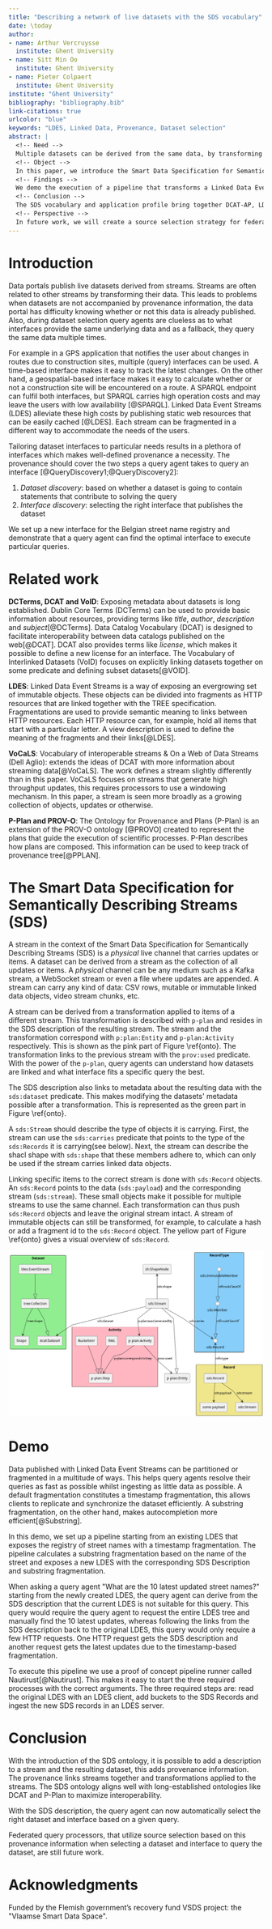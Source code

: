 ```yaml
---
title: "Describing a network of live datasets with the SDS vocabulary"
date: \today
author:
- name: Arthur Vercruysse
  institute: Ghent University
- name: Sitt Min Oo
  institute: Ghent University
- name: Pieter Colpaert
  institute: Ghent University
institute: "Ghent University"
bibliography: "bibliography.bib"
link-citations: true
urlcolor: "blue"
keywords: "LDES, Linked Data, Provenance, Dataset selection"
abstract: |
  <!-- Need -->
  Multiple datasets can be derived from the same data, by transforming the objects on the incoming data stream. We want to give query processors transparency in how these datasets are related and what they contain.
  <!-- Object -->
  In this paper, we introduce the Smart Data Specification for Semantically Describing Streams (SDS) to annotate datasets with provenance information, describing the consumed stream and the applied transformations on that stream.
  <!-- Findings -->
  We demo the execution of a pipeline that transforms a Linked Data Event Stream and publishes the data in a different structure as described in the SDS description.
  <!-- Conclusion -->
  The SDS vocabulary and application profile bring together DCAT-AP, LDES and P-Plan.
  <!-- Perspective -->
  In future work, we will create a source selection strategy for federated query processors that considers this provenance information when selecting a dataset and interface to query the dataset. 
---
```


# Introduction

Data portals publish live datasets derived from streams. Streams are often related to other streams by transforming their data. This leads to problems when datasets are not accompanied by provenance information, the data portal has difficulty knowing whether or not this data is already published. Also, during dataset selection query agents are clueless as to what interfaces provide the same underlying data and as a fallback, they query the same data multiple times. 

For example in a GPS application that notifies the user about changes in routes due to construction sites, multiple (query) interfaces can be used. 
A time-based interface makes it easy to track the latest changes. 
On the other hand, a geospatial-based interface makes it easy to calculate whether or not a construction site will be encountered on a route.
A SPARQL endpoint can fulfil both interfaces, but SPARQL carries high operation costs and may leave the users with low availability [@SPARQL].
Linked Data Event Streams (LDES) alleviate these high costs by publishing static web resources that can be easily cached [@LDES].
Each stream can be fragmented in a different way to accommodate the needs of the users. 

<!-- helps the query agent understand that the datasets contain the same data and that the geospatial interface will be more efficient for this application. -->
Tailoring dataset interfaces to particular needs results in a plethora of interfaces which makes well-defined provenance a necessity.
The provenance should cover the two steps a query agent takes to query an interface [@QueryDiscovery1;@QueryDiscovery2]:  

1. _Dataset discovery_: based on whether a dataset is going to contain statements that contribute to solving the query
2. _Interface discovery_: selecting the right interface that publishes the dataset

We set up a new interface for the Belgian street name registry and demonstrate that a query agent can find the optimal interface to execute particular queries.


# Related work

**DCTerms, DCAT and VoID**: Exposing metadata about datasets is long established. Dublin Core Terms (DCTerms) can be used to provide basic information about resources, providing terms like _title_, _author_, _description_ and _subject_[@DCTerms]. Data Catalog Vocabulary (DCAT) is designed to facilitate interoperability between data catalogs published on the web[@DCAT]. DCAT also provides terms like _license_, which makes it possible to define a new license for an interface. The Vocabulary of Interlinked Datasets (VoID) focuses on explicitly linking datasets together on some predicate and defining subset datasets[@VOID].

**LDES**: Linked Data Event Streams is a way of exposing an evergrowing set of immutable objects. These objects can be divided into fragments as HTTP resources that are linked together with the TREE specification. Fragmentations are used to provide semantic meaning to links between HTTP resources. Each HTTP resource can, for example, hold all items that start with a particular letter. A view description is used to define the meaning of the fragments and their links[@LDES].   <!-- this is a reference to LDES paper -->

**VoCaLS**: Vocabulary of interoperable streams & On a Web of Data Streams (Dell Aglio): extends the ideas of DCAT with more information about streaming data[@VoCaLS]. The work defines a stream slightly differently than in this paper. VoCaLS focuses on streams that generate high throughput updates, this requires processors to use a windowing mechanism. In this paper, a stream is seen more broadly as a growing collection of objects, updates or otherwise.

**P-Plan and PROV-O**: The Ontology for Provenance and Plans (P-Plan) is an extension of the PROV-O ontology [@PROVO] created to represent the plans that guide the execution of scientific processes. P-Plan describes how plans are composed. This information can be used to keep track of provenance tree[@PPLAN].

# The Smart Data Specification for Semantically Describing Streams (SDS)

<!--stream is een live kanaal met updates, de dataset is dan het geheel van alle updates samen-->
<!-- TODO: het einde klopt hier niet echt, video stream bytes zou eerder iets moeten zijn als video frames, of byte chunks etc ... -->
A stream in the context of the Smart Data Specification for Semantically Describing Streams (SDS) is a _physical_ live channel that carries updates or items. A dataset can be derived from a stream as the collection of all updates or items. A _physical_ channel can be any medium such as a Kafka stream, a WebSocket stream or even a file where updates are appended. A stream can carry any kind of data: CSV rows, mutable or immutable linked data objects, video stream chunks, etc.

<!--een stream kan gemaakt worden van een andere stream na een transformatie. Deze transformatie wordt omschreven in de SDS description. Zo kan je informatie vinden over de net gevonden stream (stub naar source selection in query agents)-->
A stream can be derived from a transformation applied to items of a different stream. This transformation is described with `p-plan` and resides in the SDS description of the resulting stream. The stream and the transformation correspond with `p:plan:Entity` and `p-plan:Activity` respectively. This is shown as the pink part of Figure \ref{onto}. The transformation links to the previous stream with the `prov:used` predicate.
With the power of the `p-plan`, query agents can understand how datasets are linked and what interface fits a specific query the best.

<!--sds dataset verwijst naar metadata over de dataset dat opgebouwd wordt door deze stream-->
The SDS description also links to metadata about the resulting data with the `sds:dataset` predicate. This makes modifying the datasets' metadata possible after a transformation. This is represented as the green part in Figure \ref{onto}. 

A `sds:Stream` should describe the type of objects it is carrying. First, the stream can use the `sds:carries` predicate that points to the type of the `sds:Records` it is carrying(see below). Next, the stream can describe the shacl shape with `sds:shape` that these members adhere to, which can only be used if the stream carries linked data objects. 

<!--sds Record zijn objecten dat dataset objecten verbinden aan de huidige stream. Nuttig want dan kan je met een transformatie (meta)data toevoegen aan sds Record, maar niet aan de dataset. (stub bucketization)-->
<!--   push only data structure: je kan informatie over meerdere streams op dezelfde push only data structure zetten, zoals gewoon appenden naar een file-->
Linking specific items to the correct stream is done with `sds:Record` objects. An `sds:Record` points to the data (`sds:payload`) and the corresponding stream (`sds:stream`). These small objects make it possible for multiple streams to use the same channel. Each transformation can thus push `sds:Record` objects and leave the original stream intact. A stream of immutable objects can still be transformed, for example, to calculate a hash or add a fragment id to the `sds:Record` object. The yellow part of Figure \ref{onto} gives a visual overview of `sds:Record`.


<!--  Figuurtje ofzo met de ontology -->
![Visual representation of the SDS Ontology. The colored boxes have no semantic meaning and are only used for clarity.\label{onto}](./ontology.png)


# Demo

Data published with Linked Data Event Streams can be partitioned or fragmented in a multitude of ways. This helps query agents resolve their queries as fast as possible whilst ingesting as little data as possible. A default fragmentation constitutes a timestamp fragmentation, this allows clients to replicate and synchronize the dataset efficiently. A substring fragmentation, on the other hand, makes autocompletion more efficient[@Substring].

In this demo, we set up a pipeline starting from an existing LDES that exposes the registry of street names with a timestamp fragmentation. The pipeline calculates a substring fragmentation based on the name of the street and exposes a new LDES with the corresponding SDS Description and substring fragmentation.

When asking a query agent "What are the 10 latest updated street names?" starting from the newly created LDES, the query agent can derive from the SDS description that the current LDES is not suitable for this query. This query would require the query agent to request the entire LDES tree and manually find the 10 latest updates, whereas following the links from the SDS description back to the original LDES, this query would only require a few HTTP requests. One HTTP request gets the SDS description and another request gets the latest updates due to the timestamp-based fragmentation. 

To execute this pipeline we use a proof of concept pipeline runner called Nautirust[@Nautirust]. This makes it easy to start the three required processes with the correct arguments. The three required steps are: read the original LDES with an LDES client, add buckets to the SDS Records and ingest the new SDS records in an LDES server.


# Conclusion

With the introduction of the SDS ontology, it is possible to add a description to a stream and the resulting dataset, this adds provenance information. The provenance links streams together and transformations applied to the streams. The SDS ontology aligns well with long-established ontologies like DCAT and P-Plan to maximize interoperability.

With the SDS description, the query agent can now automatically select the right dataset and interface based on a given query.

Federated query processors, that utilize source selection based on this provenance information when selecting a dataset and interface to query the dataset, are still future work. 


# Acknowledgments

Funded by the Flemish government’s recovery fund VSDS project: the "Vlaamse Smart Data Space".

